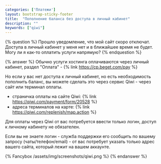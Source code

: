 ```yaml
---
categories: ['Платежи']
layout: bootstrap-sticky-footer
title:  "Пополнение баланса без доступа в личный кабинет"
description: ""
keywords: ["qiwi"]
---
```

{% question %}
Прошло уведомление, что мой сайт скоро отключат. Доступа в личный кабинет у меня нет и в ближайшее время не будет. Могу ли я как-то оплатить услуги напрямую? 
{% endquestion %}

{% answer %}
Обычно услуги хостинга оплачиваются через личный кабинет, раздел "Оплата" - {% link https://cp.beget.com/pay %}

Но если у вас нет доступа к личный кабинет, но есть необходимость пополнить баланс, вы можете сделать это через сервис Qiwi - через сайт или терминал оплаты.

 - страничка оплаты на сайте Qiwi: {% link https://qiwi.com/payment/form/20528 %}
 - адреса терминалов на карте: {% link https://qiwi.com/replenish/map.action %}

Для оплаты через Qiwi от вас потребуется ввести только логин, доступ к личному кабинету не обязателен.

Если вы не знаете логин - служба поддержки его сообщить по вашему запросу (чаты/телефон/email) - от вас потребует указать только адрес вашего сайта, который лежит на вашем аккаунте.

{% Fancybox /assets/img/screenshots/qiwi.png %}
{% endanswer %}
